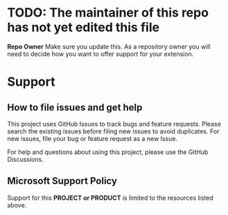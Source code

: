 # TODO: The maintainer of this repo has not yet edited this file

**Repo Owner** Make sure you update this. As a repository owner you will need to decide how you want to offer support for your extension.

# Support

## How to file issues and get help

This project uses GitHub Issues to track bugs and feature requests. Please search the existing
issues before filing new issues to avoid duplicates. For new issues, file your bug or
feature request as a new Issue.

For help and questions about using this project, please use the GitHub Discussions.

## Microsoft Support Policy

Support for this **PROJECT or PRODUCT** is limited to the resources listed above.
